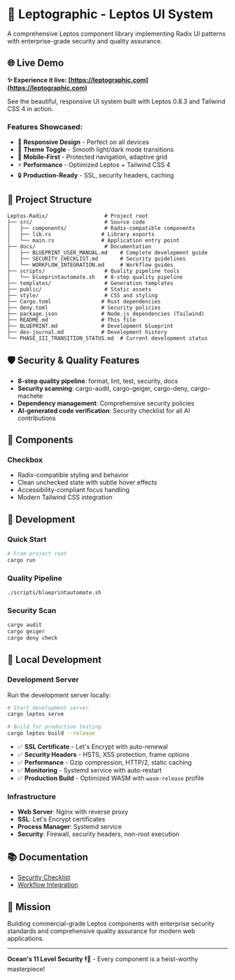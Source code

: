 # 🎨 Leptographic - Leptos UI System

A comprehensive Leptos component library implementing Radix UI patterns with enterprise-grade security and quality assurance.

## 🌐 **Live Demo**

**✨ Experience it live: [https://leptographic.com](https://leptographic.com)**

See the beautiful, responsive UI system built with Leptos 0.8.3 and Tailwind CSS 4 in action.

### **Features Showcased:**
- 🎯 **Responsive Design** - Perfect on all devices
- 🎨 **Theme Toggle** - Smooth light/dark mode transitions
- 📱 **Mobile-First** - Protected navigation, adaptive grid
- ⚡ **Performance** - Optimized Leptos + Tailwind CSS 4
- 🔒 **Production-Ready** - SSL, security headers, caching

## 🚀 Project Structure

```
Leptos-Radix/                  # Project root
├── src/                       # Source code
│   ├── components/            # Radix-compatible components
│   ├── lib.rs                # Library exports
│   └── main.rs               # Application entry point
├── docs/                      # Documentation
│   ├── BLUEPRINT_USER_MANUAL.md    # Complete development guide
│   ├── SECURITY_CHECKLIST.md       # Security guidelines
│   └── WORKFLOW_INTEGRATION.md     # Workflow guides
├── scripts/                   # Quality pipeline tools
│   └── blueprintautomate.sh   # 8-step quality pipeline
├── templates/                 # Generation templates
├── public/                    # Static assets
├── style/                     # CSS and styling
├── Cargo.toml                # Rust dependencies
├── deny.toml                 # Security policies
├── package.json              # Node.js dependencies (Tailwind)
├── README.md                 # This file
├── BLUEPRINT.md              # Development blueprint
├── dev-journal.md            # Development history
└── PHASE_III_TRANSITION_STATUS.md  # Current development status
```

## 🛡️ Security & Quality Features

- **8-step quality pipeline**: format, lint, test, security, docs
- **Security scanning**: cargo-audit, cargo-geiger, cargo-deny, cargo-machete
- **Dependency management**: Comprehensive security policies
- **AI-generated code verification**: Security checklist for all AI contributions

## 🎨 Components

### Checkbox
- Radix-compatible styling and behavior
- Clean unchecked state with subtle hover effects
- Accessibility-compliant focus handling
- Modern Tailwind CSS integration

## 🔧 Development

### Quick Start
```bash
# From project root
cargo run
```

### Quality Pipeline
```bash
./scripts/blueprintautomate.sh
```

### Security Scan
```bash
cargo audit
cargo geiger
cargo deny check
```

## 🚀 **Local Development**

### **Development Server**

Run the development server locally:

```bash
# Start development server
cargo leptos serve

# Build for production testing
cargo leptos build --release
```

- ✅ **SSL Certificate** - Let's Encrypt with auto-renewal
- ✅ **Security Headers** - HSTS, XSS protection, frame options
- ✅ **Performance** - Gzip compression, HTTP/2, static caching
- ✅ **Monitoring** - Systemd service with auto-restart
- ✅ **Production Build** - Optimized WASM with `wasm-release` profile

### **Infrastructure**

- **Web Server**: Nginx with reverse proxy
- **SSL**: Let's Encrypt certificates
- **Process Manager**: Systemd service
- **Security**: Firewall, security headers, non-root execution

## 📚 Documentation

- [Security Checklist](docs/SECURITY_CHECKLIST.md)
- [Workflow Integration](docs/WORKFLOW_INTEGRATION.md)

## 🎯 Mission

Building commercial-grade Leptos components with enterprise security standards and comprehensive quality assurance for modern web applications.

---

**Ocean's 11 Level Security** 🕴️💎 - Every component is a heist-worthy masterpiece!
